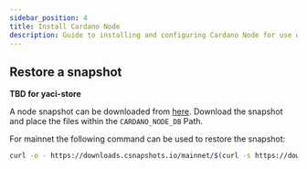 ```yaml
---
sidebar_position: 4
title: Install Cardano Node
description: Guide to installing and configuring Cardano Node for use with Rosetta
---
```


## Restore a snapshot

**TBD for yaci-store**

A node snapshot can be downloaded from [here](https://csnapshots.io/). Download the snapshot and place the files within the `CARDANO_NODE_DB` Path.

For mainnet the following command can be used to restore the snapshot:

```bash
curl -o - https://downloads.csnapshots.io/mainnet/$(curl -s https://downloads.csnapshots.io/mainnet/mainnet-db-snapshot.json| jq -r .[].file_name ) | lz4 -c -d - | tar -x -C ${CARDANO_NODE_DB}
```
